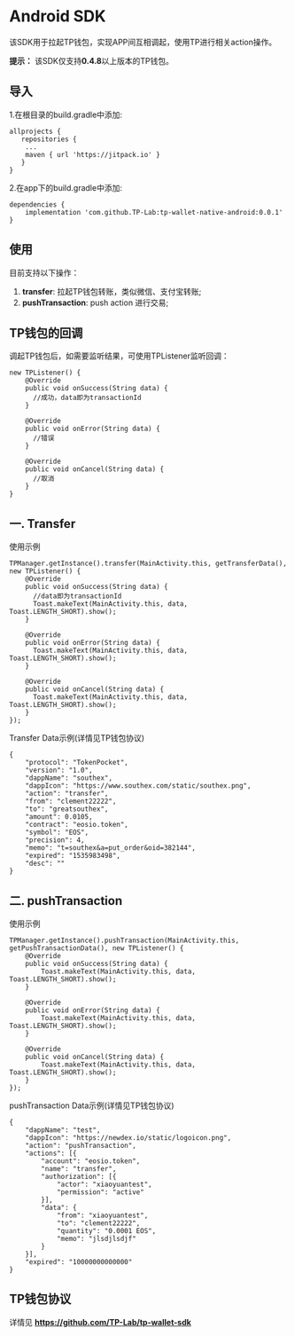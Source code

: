 # Android SDK
该SDK用于拉起TP钱包，实现APP间互相调起，使用TP进行相关action操作。

**提示：** 该SDK仅支持**0.4.8**以上版本的TP钱包。

## 导入
1.在根目录的build.gradle中添加:
```
allprojects {
   repositories {
	...
	maven { url 'https://jitpack.io' }
   }
}
```

2.在app下的build.gradle中添加:
```
dependencies {
    implementation 'com.github.TP-Lab:tp-wallet-native-android:0.0.1'
}
```


## 使用

目前支持以下操作：
1. **transfer**: 拉起TP钱包转账，类似微信、支付宝转账;
2. **pushTransaction**: push action 进行交易;

## TP钱包的回调

调起TP钱包后，如需要监听结果，可使用TPListener监听回调：
```
new TPListener() {
    @Override
    public void onSuccess(String data) {
      //成功，data即为transactionId
    }

    @Override
    public void onError(String data) {
      //错误
    }

    @Override
    public void onCancel(String data) {
      //取消
    }
}
```

## 一. Transfer

使用示例
```
TPManager.getInstance().transfer(MainActivity.this, getTransferData(), new TPListener() {
    @Override
    public void onSuccess(String data) {
      //data即为transactionId
      Toast.makeText(MainActivity.this, data, Toast.LENGTH_SHORT).show();
    }

    @Override
    public void onError(String data) {
      Toast.makeText(MainActivity.this, data, Toast.LENGTH_SHORT).show();
    }

    @Override
    public void onCancel(String data) {
      Toast.makeText(MainActivity.this, data, Toast.LENGTH_SHORT).show();
    }
});

```

Transfer Data示例(详情见TP钱包协议)
```
{
	"protocol": "TokenPocket",
	"version": "1.0",
	"dappName": "southex",
	"dappIcon": "https://www.southex.com/static/southex.png",
	"action": "transfer",
	"from": "clement22222",
	"to": "greatsouthex",
	"amount": 0.0105,
	"contract": "eosio.token",
	"symbol": "EOS",
	"precision": 4,
	"memo": "t=southex&a=put_order&oid=382144",
	"expired": "1535983498",
	"desc": ""
}
```

## 二. pushTransaction

使用示例
```
TPManager.getInstance().pushTransaction(MainActivity.this, getPushTransactionData(), new TPListener() {
    @Override
    public void onSuccess(String data) {
        Toast.makeText(MainActivity.this, data, Toast.LENGTH_SHORT).show();
    }

    @Override
    public void onError(String data) {
        Toast.makeText(MainActivity.this, data, Toast.LENGTH_SHORT).show();
    }

    @Override
    public void onCancel(String data) {
        Toast.makeText(MainActivity.this, data, Toast.LENGTH_SHORT).show();
    }
});

```

pushTransaction Data示例(详情见TP钱包协议)
```
{
	"dappName": "test",
	"dappIcon": "https://newdex.io/static/logoicon.png",
	"action": "pushTransaction",
	"actions": [{
		"account": "eosio.token",
		"name": "transfer",
		"authorization": [{
			"actor": "xiaoyuantest",
			"permission": "active"
		}],
		"data": {
			"from": "xiaoyuantest",
			"to": "clement22222",
			"quantity": "0.0001 EOS",
			"memo": "jlsdjlsdjf"
		}
	}],
	"expired": "10000000000000"
}
```


## TP钱包协议
详情见 **https://github.com/TP-Lab/tp-wallet-sdk**
